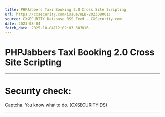 ```yaml
---
title: PHPJabbers Taxi Booking 2.0 Cross Site Scripting
url: https://cxsecurity.com/issue/WLB-2023080016
source: CXSECURITY Database RSS Feed - CXSecurity.com
date: 2023-08-04
fetch_date: 2025-10-04T12:02:03.383816
---
```


# PHPJabbers Taxi Booking 2.0 Cross Site Scripting

---

# Security check:

Captcha. You know what to do. (CXSECURITYIDS)

---